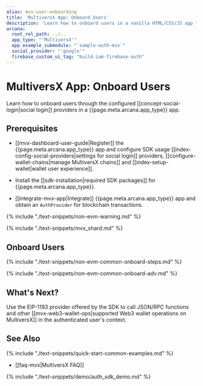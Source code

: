 ```yaml
---
alias: mvx-user-onboarding
title: 'MultiversX App: Onboard Users'
description: 'Learn how to onboard users in a vanilla HTML/CSS/JS app that integrates with the Arcana Auth SDK through plug-and-play login UI and allow authenticated users to perform MultiversX blockchain operations using the Arcana wallet.'
arcana:
  root_rel_path: ../..
  app_type: "'MultiversX'"
  app_example_submodule: "`sample-auth-mvx`"
  social_provider: "'google'"
  firebase_custom_ui_tag: "build-iam-firebase-auth"
---
```


# MultiversX App: Onboard Users

Learn how to onboard users through the configured [[concept-social-login|social login]] providers in a {{page.meta.arcana.app_type}} app. 

## Prerequisites

* [[mvx-dashboard-user-guide|Register]] the {{page.meta.arcana.app_type}} app and configure SDK usage [[index-config-social-providers|settings for social login]] providers, [[configure-wallet-chains|manage MultiversX chains]] and [[index-setup-wallet|wallet user experience]].

* Install the [[sdk-installation|required SDK packages]] for {{page.meta.arcana.app_type}}.

* [[integrate-mvx-app|Integrate]] {{page.meta.arcana.app_type}} app and obtain an `AuthProvider` for blockchain transactions.

{% include "./text-snippets/non-evm-warning.md" %}

{% include "./text-snippets/mvx_shard.md" %}

## Onboard Users

{% include "./text-snippets/non-evm-common-onboard-steps.md" %}

{% include "./text-snippets/non-evm-common-onboard-adv.md" %}

## What's Next?

Use the EIP-1193 provider offered by the SDK to call JSON/RPC functions and other [[mvx-web3-wallet-ops|supported Web3 wallet operations on MultiversX]] in the authenticated user's context.

## See Also

{% include "./text-snippets/quick-start-common-examples.md" %}

* [[faq-mvx|MultiversX FAQ]]

{% include "./text-snippets/demo/auth_sdk_demo.md" %}
